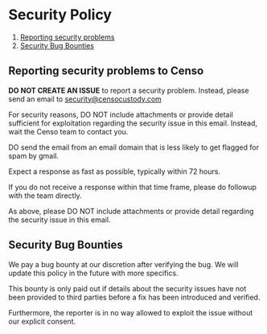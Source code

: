 # Security Policy

1. [Reporting security problems](#reporting)
2. [Security Bug Bounties](#bounty)

<a name="reporting"></a>
## Reporting security problems to Censo

**DO NOT CREATE AN ISSUE** to report a security problem. Instead, please send an
email to security@censocustody.com

For security reasons, DO NOT include attachments or provide detail sufficient for exploitation regarding the security issue in this email. Instead, wait the Censo team to contact you.

DO send the email from an email domain that is less likely to get flagged for spam by gmail. 

Expect a response as fast as possible, typically within 72 hours.

If you do not receive a response within that time frame, please do followup with the team directly.

As above, please DO NOT include attachments or provide detail regarding the security issue in this email. 

<a name="bounty"></a>
## Security Bug Bounties
We pay a bug bounty at our discretion after verifying the bug. We will update this policy in the future with more specifics.

This bounty is only paid out if details about the security issues have not been provided to third parties before a fix has been introduced and verified.

Furthermore, the reporter is in no way allowed to exploit the issue without our explicit consent.
